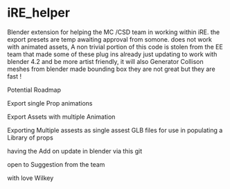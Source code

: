 # iRE_helper
Blender extension for helping the MC /CSD team in working within iRE.
the export presets are temp awaiting approval from somone.
does not work with animated assets, A non trivial portion of this code is stolen from the EE team that made some of these plug ins already just updating to work with blender 4.2 and be more artist friendly, it will also Generator Collison meshes from blender made bounding box they are not great but they are fast ! 

Potential Roadmap 



Export single Prop animations 

Export Assets with multiple Animation  

Exporting Multiple assests as single assest  GLB files for use in populating a Library of props 

having the Add on update in blender via this git 

 open to Suggestion from the team 


with love 
Wilkey 






